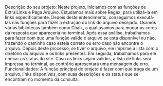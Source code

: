 Descrição do seu projeto:
Neste projeto, iniciamos com as funções de ExtraiLinks e Pega Arquivo. Estudamos mais sobre Regex, para utilizá-la em links especificamente. Depois deste entendimento, conseguimos executá-las nas funções para fazer a extração do link do arquivo desejado. 
Usamos várias bibliotecas também como Chalk, a qual usamos para mudar as cores da resposta que apareceria no terminal.
Após essa análise, trabalhamos para fazer com que uma função valide o arquivo se está disponível ou não, trazendo o caminho caso esteja correto ou erro caso não encontre o arquivo. 
Depois deste processo, se tiver o arquivo, ele imprime a lista com o diretório do arquivo e os links presentes.
Em seguida, trabalhamos para ele checar os status do site. Caso os links sejam válidos, a lista de links será impressa no terminal, ao contrário apresentará uma mensagem de erro.
Funcionalidades:
A função principal do projeto é fazer com que traga de um arquivo, links disponíveis, com suas descrições e os status que se encontram no momento da consulta.

